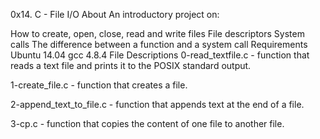 

0x14. C - File I/O About An introductory project on:

How to create, open, close, read and write files File descriptors System calls The difference between a function and a system call Requirements Ubuntu 14.04 gcc 4.8.4 File Descriptions 0-read_textfile.c - function that reads a text file and prints it to the POSIX standard output.

1-create_file.c - function that creates a file.

2-append_text_to_file.c - function that appends text at the end of a file.

3-cp.c - function that copies the content of one file to another file.

